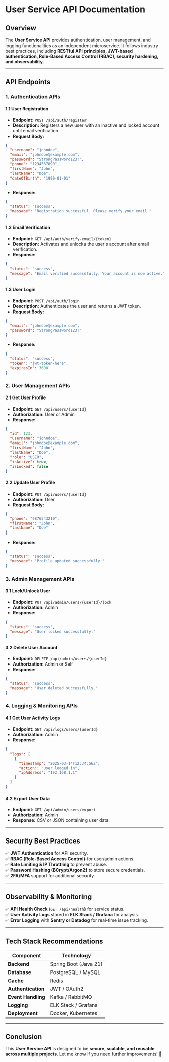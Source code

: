 # User Service API Documentation

## Overview
The **User Service API** provides authentication, user management, and logging functionalities as an independent microservice. It follows industry best practices, including **RESTful API principles, JWT-based authentication, Role-Based Access Control (RBAC), security hardening, and observability**.

---
## API Endpoints

### **1. Authentication APIs**

#### **1.1 User Registration**
- **Endpoint:** `POST /api/auth/register`
- **Description:** Registers a new user with an inactive and locked account until email verification.
- **Request Body:**
```json
{
  "username": "johndoe",
  "email": "johndoe@example.com",
  "password": "StrongPassword123!",
  "phone": "1234567890",
  "firstName": "John",
  "lastName": "Doe",
  "dateOfBirth": "1990-01-01"
}
```
- **Response:**
```json
{
  "status": "success",
  "message": "Registration successful. Please verify your email."
}
```

#### **1.2 Email Verification**
- **Endpoint:** `GET /api/auth/verify-email/{token}`
- **Description:** Activates and unlocks the user's account after email verification.
- **Response:**
```json
{
  "status": "success",
  "message": "Email verified successfully. Your account is now active."
}
```

#### **1.3 User Login**
- **Endpoint:** `POST /api/auth/login`
- **Description:** Authenticates the user and returns a JWT token.
- **Request Body:**
```json
{
  "email": "johndoe@example.com",
  "password": "StrongPassword123!"
}
```
- **Response:**
```json
{
  "status": "success",
  "token": "jwt-token-here",
  "expiresIn": 3600
}
```

### **2. User Management APIs**

#### **2.1 Get User Profile**
- **Endpoint:** `GET /api/users/{userId}`
- **Authorization:** User or Admin
- **Response:**
```json
{
  "id": 123,
  "username": "johndoe",
  "email": "johndoe@example.com",
  "firstName": "John",
  "lastName": "Doe",
  "role": "USER",
  "isActive": true,
  "isLocked": false
}
```

#### **2.2 Update User Profile**
- **Endpoint:** `PUT /api/users/{userId}`
- **Authorization:** User
- **Request Body:**
```json
{
  "phone": "9876543210",
  "firstName": "John",
  "lastName": "Doe"
}
```
- **Response:**
```json
{
  "status": "success",
  "message": "Profile updated successfully."
}
```

### **3. Admin Management APIs**

#### **3.1 Lock/Unlock User**
- **Endpoint:** `PUT /api/admin/users/{userId}/lock`
- **Authorization:** Admin
- **Response:**
```json
{
  "status": "success",
  "message": "User locked successfully."
}
```

#### **3.2 Delete User Account**
- **Endpoint:** `DELETE /api/admin/users/{userId}`
- **Authorization:** Admin or Self
- **Response:**
```json
{
  "status": "success",
  "message": "User deleted successfully."
}
```

### **4. Logging & Monitoring APIs**

#### **4.1 Get User Activity Logs**
- **Endpoint:** `GET /api/logs/users/{userId}`
- **Authorization:** Admin
- **Response:**
```json
{
  "logs": [
    {
      "timestamp": "2025-03-14T12:34:56Z",
      "action": "User logged in",
      "ipAddress": "192.168.1.1"
    }
  ]
}
```

#### **4.2 Export User Data**
- **Endpoint:** `GET /api/admin/users/export`
- **Authorization:** Admin
- **Response:** CSV or JSON containing user data.

---
## **Security Best Practices**
✅ **JWT Authentication** for API security.  
✅ **RBAC (Role-Based Access Control)** for user/admin actions.  
✅ **Rate Limiting & IP Throttling** to prevent abuse.  
✅ **Password Hashing (BCrypt/Argon2)** to store secure credentials.  
✅ **2FA/MFA** support for additional security.

---
## **Observability & Monitoring**
✅ **API Health Check** (`GET /api/health`) for service status.  
✅ **User Activity Logs** stored in **ELK Stack / Grafana** for analysis.  
✅ **Error Logging** with **Sentry or Datadog** for real-time issue tracking.

---
## **Tech Stack Recommendations**
| Component       | Technology   |
|----------------|-------------|
| **Backend**    | Spring Boot (Java 21) |
| **Database**   | PostgreSQL / MySQL |
| **Cache**      | Redis |
| **Authentication** | JWT / OAuth2 |
| **Event Handling** | Kafka / RabbitMQ |
| **Logging**    | ELK Stack / Grafana |
| **Deployment** | Docker, Kubernetes |

---
## **Conclusion**
This **User Service API** is designed to be **secure, scalable, and reusable across multiple projects**. Let me know if you need further improvements! 🚀
